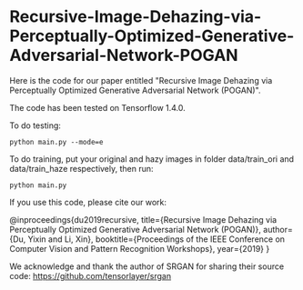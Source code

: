# Recursive-Image-Dehazing-via-Perceptually-Optimized-Generative-Adversarial-Network-POGAN

Here is the code for our paper entitled "Recursive Image Dehazing via Perceptually Optimized Generative Adversarial Network (POGAN)".

The code has been tested on Tensorflow 1.4.0.

To do testing:

    python main.py --mode=e

      
To do training, put your original and hazy images in folder data/train_ori and data/train_haze respectively, then run:

    python main.py
    
If you use this code, please cite our work:

@inproceedings{du2019recursive,
  title={Recursive Image Dehazing via Perceptually Optimized Generative Adversarial Network (POGAN)},
  author={Du, Yixin and Li, Xin},
  booktitle={Proceedings of the IEEE Conference on Computer Vision and Pattern Recognition Workshops},
  year={2019}
}

We acknowledge and thank the author of SRGAN for sharing their source code:
    https://github.com/tensorlayer/srgan
